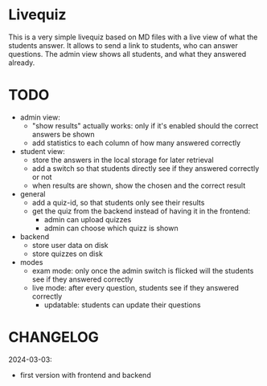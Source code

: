 # Livequiz

This is a very simple livequiz based on MD files with a live view of what the students answer.
It allows to send a link to students, who can answer questions.
The admin view shows all students, and what they answered already.

# TODO

- admin view:
    - "show results" actually works: only if it's enabled should the correct answers be shown
    - add statistics to each column of how many answered correctly
- student view:
    - store the answers in the local storage for later retrieval
    - add a switch so that students directly see if they answered correctly or not
    - when results are shown, show the chosen and the correct result
- general
    - add a quiz-id, so that students only see their results
    - get the quiz from the backend instead of having it in the frontend:
        - admin can upload quizzes
        - admin can choose which quizz is shown
- backend
    - store user data on disk
    - store quizzes on disk
- modes
    - exam mode: only once the admin switch is flicked will the students see if they answered correctly
    - live mode: after every question, students see if they answered correctly
        - updatable: students can update their questions

# CHANGELOG

2024-03-03:
- first version with frontend and backend
